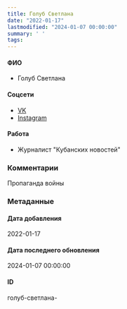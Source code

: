 ```yaml
---
title: Голуб Светлана
date: "2022-01-17"
lastmodified: "2024-01-07 00:00:00"
summary: ' '
tags: 
---
```

<!--# pp1-->
<!--## Фигурант-->
<!--### Личные данные-->
#### ФИО
- Голуб Светлана
#### Соцсети
- [VK](https://vk.com/svetgol)
- [Instagram](https://www.instagram.com/svetgoool/)
#### Работа
- Журналист "Кубанских новостей"
### Комментарии
Пропаганда войны
### Метаданные
#### Дата добавления
2022-01-17
#### Дата последнего обновления
2024-01-07 00:00:00
#### ID
голуб-светлана-
<!--## END;-->
